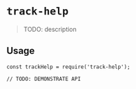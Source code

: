 # `track-help`

> TODO: description

## Usage

```
const trackHelp = require('track-help');

// TODO: DEMONSTRATE API
```
